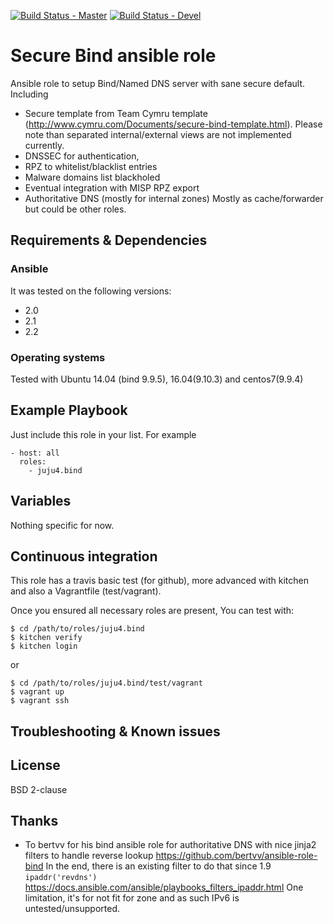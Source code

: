 [![Build Status - Master](https://travis-ci.org/juju4/ansible-bind.svg?branch=master)](https://travis-ci.org/juju4/ansible-bind)
[![Build Status - Devel](https://travis-ci.org/juju4/ansible-bind.svg?branch=devel)](https://travis-ci.org/juju4/ansible-bind/branches)
# Secure Bind ansible role

Ansible role to setup Bind/Named DNS server with sane secure default.
Including
* Secure template from Team Cymru template (http://www.cymru.com/Documents/secure-bind-template.html).
Please note than separated internal/external views are not implemented currently.
* DNSSEC for authentication,
* RPZ to whitelist/blacklist entries
* Malware domains list blackholed
* Eventual integration with MISP RPZ export
* Authoritative DNS (mostly for internal zones)
Mostly as cache/forwarder but could be other roles.

## Requirements & Dependencies

### Ansible
It was tested on the following versions:
 * 2.0
 * 2.1
 * 2.2

### Operating systems

Tested with Ubuntu 14.04 (bind 9.9.5), 16.04(9.10.3) and centos7(9.9.4)

## Example Playbook

Just include this role in your list.
For example

```
- host: all
  roles:
    - juju4.bind
```

## Variables

Nothing specific for now.

## Continuous integration

This role has a travis basic test (for github), more advanced with kitchen and also a Vagrantfile (test/vagrant).

Once you ensured all necessary roles are present, You can test with:
```
$ cd /path/to/roles/juju4.bind
$ kitchen verify
$ kitchen login
```
or
```
$ cd /path/to/roles/juju4.bind/test/vagrant
$ vagrant up
$ vagrant ssh
```

## Troubleshooting & Known issues


## License

BSD 2-clause

## Thanks

* To bertvv for his bind ansible role for authoritative DNS with nice jinja2 filters to handle reverse lookup
https://github.com/bertvv/ansible-role-bind
In the end, there is an existing filter to do that since 1.9 ```ipaddr('revdns')```
https://docs.ansible.com/ansible/playbooks_filters_ipaddr.html
One limitation, it's for not fit for zone and as such IPv6 is untested/unsupported.



